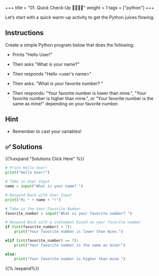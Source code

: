 +++
title = "01. Quick Check-Up 👩‍🎓👨‍🎓"
weight = 1
tags = ["python"] 
+++

Let’s start with a quick warm-up activity to get the Python juices flowing.

## Instructions

Create a simple Python program below that does the following:

* Prints "Hello User!"

* Then asks "What is your name?"

* Then responds "Hello &lt;user's name&gt;"

* Then asks: "What is your favorite number? "

* Then responds: "Your favorite number is lower than mine.", "Your favorite number is higher than mine.", or "Your favorite number is the same as mine!" depending on your favorite number.


## Hint

* Remember to cast your variables!


## ✅ Solutions
{{%expand "Solutions Click Here" %}}

```python
# Print Hello User!
print("Hello User!")

# Take in User Input
name = input("What is your name? ")

# Respond Back with User Input
print("Hi " + name + "!")

# Take in the User Favorite Number
favorite_number = input("What is your favorite number? ")

# Respond Back with a statement based on your favorite number
if (int(favorite_number) < 7):
    print("Your favorite number is lower than mine.")

elif (int(favorite_number) == 7):
    print("Your favorite number is the same as mine!")

else:
    print("Your favorite number is higher than mine.")
```

{{% /expand%}}

